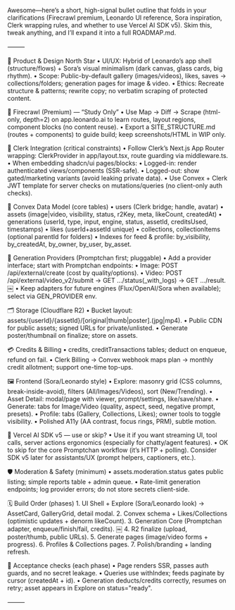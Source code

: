 Awesome—here’s a short, high-signal bullet outline that folds in your clarifications (Firecrawl premium, Leonardo UI reference, Sora inspiration, Clerk wrapping rules, and whether to use Vercel AI SDK v5). Skim this, tweak anything, and I’ll expand it into a full ROADMAP.md.

⸻

🎯 Product & Design North Star
	•	UI/UX: Hybrid of Leonardo’s app shell (structure/flows) + Sora’s visual minimalism (dark canvas, glass cards, big rhythm).
	•	Scope: Public-by-default gallery (images/videos), likes, saves → collections/folders; generation pages for image & video.
	•	Ethics: Recreate structure & patterns; rewrite copy; no verbatim scraping of protected content.

🔎 Firecrawl (Premium) — “Study Only”
	•	Use Map → Diff → Scrape (html-only, depth=2) on app.leonardo.ai to learn routes, layout regions, component blocks (no content reuse).
	•	Export a SITE_STRUCTURE.md (routes + components) to guide build; keep screenshots/HTML in WIP only.

👤 Clerk Integration (critical constraints)
	•	Follow Clerk’s Next.js App Router wrapping: ClerkProvider in app/layout.tsx, route guarding via middleware.ts.
	•	When embedding shadcn/ui pages/blocks:
	•	Logged-in: render authenticated views/components (SSR-safe).
	•	Logged-out: show gated/marketing variants (avoid leaking private data).
	•	Use Convex + Clerk JWT template for server checks on mutations/queries (no client-only auth checks).

🧱 Convex Data Model (core tables)
	•	users (Clerk bridge; handle, avatar)
	•	assets (image|video, visibility, status, r2Key, meta, likeCount, createdAt)
	•	generations (userId, type, input, engine, status, assetId, creditsUsed, timestamps)
	•	likes (userId+assetId unique)
	•	collections, collectionItems (optional parentId for folders)
	•	Indexes for feed & profile: by_visibility, by_createdAt, by_owner, by_user, by_asset.

🧰 Generation Providers (Promptchan first; pluggable)
	•	Add a provider interface; start with Promptchan endpoints:
	•	Image: POST /api/external/create (cost by quality/options).
	•	Video: POST /api/external/video_v2/submit → GET …/status(_with_logs) → GET …/result.  ￼
	•	Keep adapters for future engines (Flux/OpenAI/Sora when available); select via GEN_PROVIDER env.

🗂️ Storage (Cloudflare R2)
	•	Bucket layout: assets/{userId}/{assetId}/[original|thumb|poster].(jpg|mp4).
	•	Public CDN for public assets; signed URLs for private/unlisted.
	•	Generate poster/thumbnail on finalize; store on assets.

💳 Credits & Billing
	•	credits, creditTransactions tables; deduct on enqueue, refund on fail.
	•	Clerk Billing → Convex webhook maps plan → monthly credit allotment; support one-time top-ups.

🖼️ Frontend (Sora/Leonardo style)
	•	Explore: masonry grid (CSS columns, break-inside-avoid), filters (All/Images/Videos), sort (New/Trending).
	•	Asset Detail: modal/page with viewer, prompt/settings, like/save/share.
	•	Generate: tabs for Image/Video (quality, aspect, seed, negative prompt, presets).
	•	Profile: tabs (Gallery, Collections, Likes); owner tools to toggle visibility.
	•	Polished A11y (AA contrast, focus rings, PRM), subtle motion.

🧩 Vercel AI SDK v5 — use or skip?
	•	Use it if you want streaming UI, tool calls, server actions ergonomics (especially for chatty/agent features).
	•	OK to skip for the core Promptchan workflow (it’s HTTP + polling). Consider SDK v5 later for assistants/UX (prompt helpers, captioners, etc.).

🛡️ Moderation & Safety (minimum)
	•	assets.moderation.status gates public listing; simple reports table + admin queue.
	•	Rate-limit generation endpoints; log provider errors; do not store secrets client-side.

🗓️ Build Order (phases)
	1.	UI Shell + Explore (Sora/Leonardo look) → AssetCard, GalleryGrid, detail modal.
	2.	Convex schema + Likes/Collections (optimistic updates + denorm likeCount).
	3.	Generation Core (Promptchan adapter, enqueue/finish/fail, credits).  ￼
	4.	R2 finalize (upload, poster/thumb, public URLs).
	5.	Generate pages (image/video forms + progress).
	6.	Profiles & Collections pages.
	7.	Polish/branding + landing refresh.

🧪 Acceptance checks (each phase)
	•	Page renders SSR, passes auth guards, and no secret leakage.
	•	Queries use withIndex; feeds paginate by cursor (createdAt + id).
	•	Generation deducts/credits correctly, resumes on retry; asset appears in Explore on status="ready".

⸻